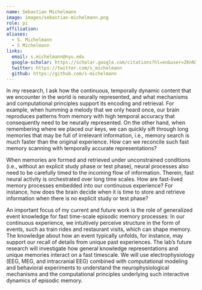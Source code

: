 ```yaml
---
name: Sebastian Michelmann
image: images/sebastian-michelmann.png
role: pi
affiliation: 
aliases:
  - S. Michelmann
  - S Michelmann
links:
  email: s.michelmann@nyu.edu
  google-scholar: https://scholar.google.com/citations?hl=en&user=ZKnNXjYAAAAJ&view_op=list_works&sortby=pubdate&inst=10749622055976013885
  twitter: https://twitter.com/s_michelmann
  github: https://github.com/s-michelmann
---
```


In my research, I ask how the continuous, temporally dynamic content that we encounter in the world is neurally represented, and what mechanisms and computational principles support its encoding and retrieval. For example, when humming a melody that we only heard once, our brain reproduces patterns from memory with high temporal accuracy that consequently need to be neurally represented. On the other hand, when remembering where we placed our keys, we can quickly sift through long memories that may be full of irrelevant information, i.e., memory search is much faster than the original experience. How can we reconcile such fast memory scanning with temporally accurate representations?

When memories are formed and retrieved under unconstrained conditions (i.e., without an explicit study phase or test phase), neural processes also need to be carefully timed to the incoming flow of information. Therein, fast neural activity is orchestrated over long time scales. How are fast-lived memory processes embedded into our continuous experience? For instance, how does the brain decide when it is time to store and retrieve information when there is no explicit study or test phase?

An important focus of my current and future work is the role of generalized event knowledge for fast time-scale episodic memory processes: In our continuous experience, we intuitively perceive structure in the form of events, such as train rides and restaurant visits, which can shape memory. The knowledge about how an event typically unfolds, for instance, may support our recall of details from unique past experiences. The lab’s future research will investigate how general knowledge representations and unique memories interact on a fast timescale. We will use electrophysiology (EEG, MEG, and intracranial EEG) combined with computational modeling and behavioral experiments to understand the neurophysiological mechanisms and the computational principles underlying such interactive dynamics of episodic memory.
